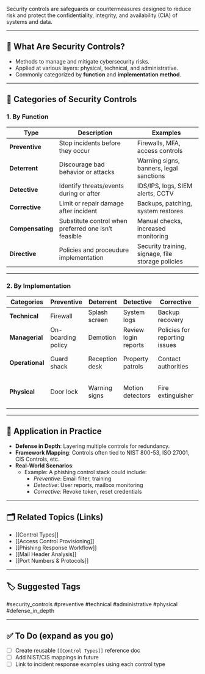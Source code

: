 Security controls are safeguards or countermeasures designed to reduce risk and protect the confidentiality, integrity, and availability (CIA) of systems and data.

---

## 🎯 What Are Security Controls?

- Methods to manage and mitigate cybersecurity risks.
- Applied at various layers: physical, technical, and administrative.
- Commonly categorized by **function** and **implementation method**.

---

## 🧱 Categories of Security Controls

### 1. By **Function**

| Type             | Description                                          | Examples                                          |
| ---------------- | ---------------------------------------------------- | ------------------------------------------------- |
| **Preventive**   | Stop incidents before they occur                     | Firewalls, MFA, access controls                   |
| **Deterrent**    | Discourage bad behavior or attacks                   | Warning signs, banners, legal sanctions           |
| **Detective**    | Identify threats/events during or after              | IDS/IPS, logs, SIEM alerts, CCTV                  |
| **Corrective**   | Limit or repair damage after incident                | Backups, patching, system restores                |
| **Compensating** | Substitute control when preferred one isn’t feasible | Manual checks, increased monitoring               |
| **Directive**    | Policies and proceudure implementation               | Security training, signage, file storage policies |

---

### 2. By **Implementation**

| Categories      | Preventive         | Deterrent      | Detective            | Corrective                    | Compensating                    | Directive                       |
| --------------- | ------------------ | -------------- | -------------------- | ----------------------------- | ------------------------------- | ------------------------------- |
| **Technical**   | Firewall           | Splash screen  | System logs          | Backup recovery               | Block instead of patch          | File storage policies           |
| **Managerial**  | On-boarding policy | Demotion       | Review login reports | Policies for reporting issues | Separation of duties            | Compliance policies             |
| **Operational** | Guard shack        | Reception desk | Property patrols     | Contact authorities           | Require multiple security staff | Security policy training        |
| **Physical**    | Door lock          | Warning signs  | Motion detectors     | Fire extinguisher             | Power generator                 | Sign: Authorized Personnel Only |

---

## 🧰 Application in Practice

- **Defense in Depth**: Layering multiple controls for redundancy.
- **Framework Mapping**: Controls often tied to NIST 800-53, ISO 27001, CIS Controls, etc.
- **Real-World Scenarios**: 
  - Example: A phishing control stack could include:
    - *Preventive*: Email filter, training
    - *Detective*: User reports, mailbox monitoring
    - *Corrective*: Revoke token, reset credentials

---

## 🗂 Related Topics (Links)

- [[Control Types]]
- [[Access Control Provisioning]]
- [[Phishing Response Workflow]]
- [[Mail Header Analysis]]
- [[Port Numbers & Protocols]]

---

## 🏷 Suggested Tags

#security_controls #preventive #technical #administrative #physical #defense_in_depth

---

## ✅ To Do (expand as you go)

- [ ] Create reusable `[[Control Types]]` reference doc
- [ ] Add NIST/CIS mappings in future
- [ ] Link to incident response examples using each control type
